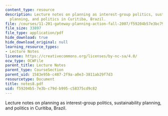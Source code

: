 ```yaml
---
content_type: resource
description: Lecture notes on planning as interest-group politics, sustainability
  planning, and politics in Curitiba, Brazil.
file: /courses/11-201-gateway-planning-action-fall-2007/f59204b57e3bc79db995c58375cd9c82_notes8.pdf
file_size: 33897
file_type: application/pdf
hide_download: true
hide_download_original: null
learning_resource_types:
- Lecture Notes
license: https://creativecommons.org/licenses/by-nc-sa/4.0/
ocw_type: OCWFile
parent_title: Lecture Notes
parent_type: CourseSection
parent_uid: 1583e95b-c487-2f9a-a0e3-3811ab29f7d3
resourcetype: Document
title: notes8.pdf
uid: f59204b5-7e3b-c79d-b995-c58375cd9c82
---
```

Lecture notes on planning as interest-group politics, sustainability planning, and politics in Curitiba, Brazil.